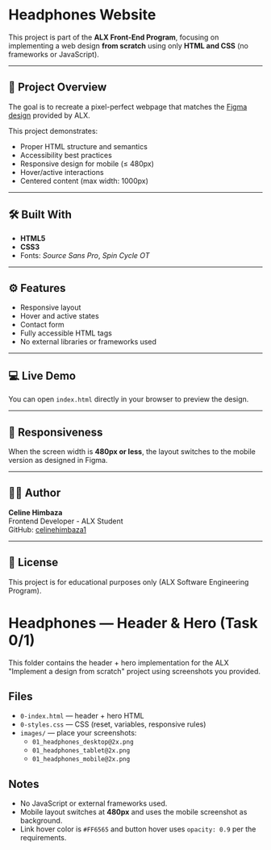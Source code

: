 # Headphones Website

This project is part of the **ALX Front-End Program**, focusing on implementing a web design **from scratch** using only **HTML and CSS** (no frameworks or JavaScript).

---

## 📘 Project Overview

The goal is to recreate a pixel-perfect webpage that matches the [Figma design](https://www.figma.com/file/) provided by ALX.

This project demonstrates:
- Proper HTML structure and semantics  
- Accessibility best practices  
- Responsive design for mobile (≤ 480px)  
- Hover/active interactions  
- Centered content (max width: 1000px)

---

## 🛠️ Built With

- **HTML5**
- **CSS3**
- Fonts: *Source Sans Pro*, *Spin Cycle OT*

---

## ⚙️ Features

- Responsive layout  
- Hover and active states  
- Contact form  
- Fully accessible HTML tags  
- No external libraries or frameworks used  

---

## 💻 Live Demo

You can open `index.html` directly in your browser to preview the design.

---

## 📱 Responsiveness

When the screen width is **480px or less**, the layout switches to the mobile version as designed in Figma.

---

## 👩‍💻 Author

**Celine Himbaza**  
Frontend Developer - ALX Student  
GitHub: [celinehimbaza1](https://github.com/celinehimbaza1)

---

## 📝 License

This project is for educational purposes only (ALX Software Engineering Program).


# Headphones — Header & Hero (Task 0/1)

This folder contains the header + hero implementation for the ALX "Implement a design from scratch" project using screenshots you provided.

## Files
- `0-index.html` — header + hero HTML
- `0-styles.css` — CSS (reset, variables, responsive rules)
- `images/` — place your screenshots:
  - `01_headphones_desktop@2x.png`
  - `01_headphones_tablet@2x.png`
  - `01_headphones_mobile@2x.png`

## Notes
- No JavaScript or external frameworks used.
- Mobile layout switches at **480px** and uses the mobile screenshot as background.
- Link hover color is `#FF6565` and button hover uses `opacity: 0.9` per the requirements.



